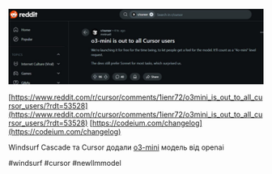 <!--
date: 2025-02-01T02:21:06
photo: ![Photo](2025-02-01-02-21-06.jpg)


-->

![Photo](2025-02-01-02-21-06.jpg)

[https://www.reddit.com/r/cursor/comments/1ienr72/o3mini_is_out_to_all_cursor_users/?rdt=53528](https://www.reddit.com/r/cursor/comments/1ienr72/o3mini_is_out_to_all_cursor_users/?rdt=53528) [https://codeium.com/changelog](https://codeium.com/changelog) 

Windsurf Cascade та Cursor додали [o3-mini](https://openai.com/index/openai-o3-mini/)  модель від openai


 #windsurf #cursor #newllmmodel